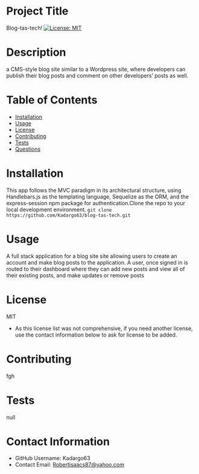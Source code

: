 
  # Project Title
  Blog-tas-tech!
  [![License: MIT](https://img.shields.io/badge/License-MIT-yellow.svg)](https://opensource.org/licenses/MIT)

  # Description
   a CMS-style blog site similar to a Wordpress site, where developers can publish their blog posts and comment on other developers’ posts as well.

  # Table of Contents 
  * [Installation](#-Installation)
  * [Usage](#-Usage)
  * [License](#-Installation)
  * [Contributing](#-Contributing)
  * [Tests](#-Tests)
  * [Questions](#-Contact-Information)
      
  # Installation
  This app follows the MVC paradigm in its architectural structure, using Handlebars.js as the templating language, Sequelize as the ORM, and the express-session npm package for authentication.Clone the repo to your local development environment. `git clone https://github.com/Kadargo63/blog-tas-tech.git` 
  
  # Usage
  A full stack application for a blog site site allowing users to create an account and make blog posts to the application. A user, once signed in is routed to their dashboard where they can add new posts and view all of their existing posts, and make updates or remove posts
  
  # License 
  MIT
  * As this license list was not comprehensive, if you need another license, use the contact  information below to ask for license to be added. 
  
  # Contributing 
  fgh
  
  # Tests
  null
  
  # Contact Information 
  * GitHub Username: Kadargo63
  * Contact Email: Robertisaacs87@yahoo.com
  
  
